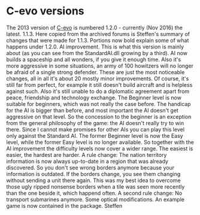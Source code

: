 # C-evo versions

The 2013 version of [C-evo](C-evo) is numbered 1.2.0 - currently (Nov 2016) the latest.
1.1.3.
Here copied from the archived forums is Steffen's summary of changes that were made for 1.1.3. Portions now bold explain some of what happens under 1.2.0.
AI improvement. This is what this version is mainly about (as you can see from the StandardAI.dll growing by a third). AI now builds a spaceship and all wonders, if you give it enough time. Also it's more aggressive in some situations, an army of 100 howitzers will no longer be afraid of a single strong defender. These are just the most noticeable changes, all in all it's about 20 mostly minor improvements. Of course, it's still far from perfect, for example it still doesn't build aircraft and is helpless against such. Also it's still unable to do a diplomatic agreement apart from peace, friendship and technology exchange.
The Beginner level is now suitable for beginners, which was not really the case before. The handicap for the AI is bigger than before, and most important the AI doesn't get aggressive on that level. So the concession to the beginner is an exception from the general philosophy of the game: the AI doesn't really try to win there. Since I cannot make promises for other AIs you can play this level only against the Standard AI. The former Beginner level is now the Easy level, while the former Easy level is no longer available. So together with the AI improvement the difficulty levels now cover a wider range. The easiest is easier, the hardest are harder.
A rule change: The nation territory information is now always up-to-date in a region that was already discovered. So you don't see wrong borders anymore because your information is outdated. If the borders change, you see them changing without sending a unit there again. This was my best idea to overcome those ugly ripped nonsense borders when a tile was seen more recently than the one beside it, which happend often.
A second rule change: No transport submarines anymore.
Some optical modifications.
An example game is now contained in the package.
Steffen